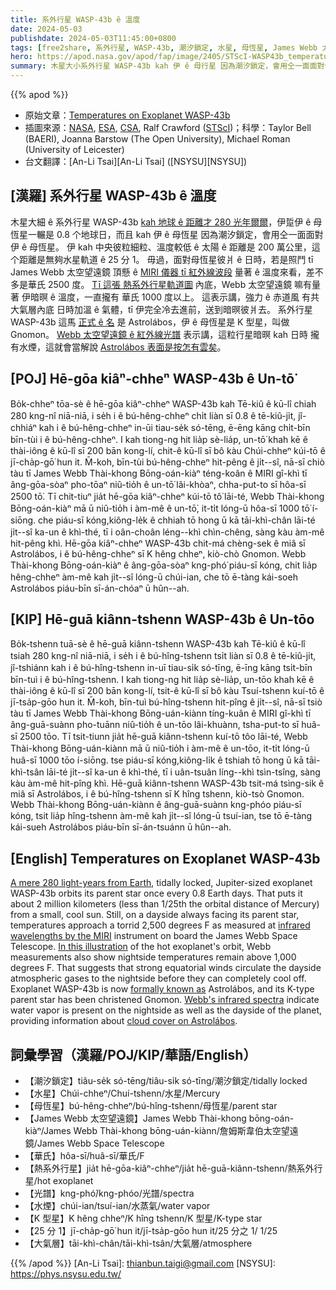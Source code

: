 ```yaml
---
title: 系外行星 WASP-43b ê 溫度
date: 2024-05-03
publishdate: 2024-05-03T11:45:00+0800
tags: [free2share, 系外行星, WASP-43b, 潮汐鎖定, 水星, 母恆星, James Webb 太空望遠鏡, 華氏, 熱系外行星, 光譜, 水煙, K 型星, 大氣層]
hero: https://apod.nasa.gov/apod/fap/image/2405/STScI-WASP43b_temperature.png
summary: 木星大小系外行星 WASP-43b kah 伊 ê 母行星 因為潮汐鎖定，會用仝一面面對伊 ê 母恆星。
---
```


{{% apod %}}

- 原始文章：[Temperatures on Exoplanet WASP-43b](https://apod.nasa.gov/apod/ap240503.html)
- 插圖來源：[NASA](https://www.nasa.gov/), [ESA](https://www.esa.int/), [CSA](https://www.asc-csa.gc.ca/eng/), Ralf Crawford ([STScI](https://www.stsci.edu/))；科學：Taylor Bell (BAERI), Joanna Barstow (The Open University), Michael Roman (University of Leicester)
- 台文翻譯：[An-Li Tsai][An-Li Tsai] ([NSYSU][NSYSU])

## [漢羅] 系外行星 WASP-43b ê 溫度
木星大細 ê 系外行星 WASP-43b [kah 地球 ê 距離才 280 光年爾爾][A mere 280 light-years from Earth]，伊踅伊 ê 母恆星一輾是 0.8 个地球日，而且 kah 伊 ê 母恆星 因為潮汐鎖定，會用仝一面面對伊 ê 母恆星。
伊 kah 中央彼粒細粒、溫度較低 ê 太陽 ê 距離是 200 萬公里，這个距離是無夠水星軌道 ê 25 分 1。
毋過，面對母恆星彼爿 ê 日時，若是照鬥 tī James Webb 太空望遠鏡 頂懸 ê [MIRI 儀器 tī 紅外線波段][infrared wavelengths by the MIRI] 量著 ê 溫度來看，差不多是華氏 2500 度。
[Tī 這張 熱系外行星軌道圖][In this illustration] 內底，Webb 太空望遠鏡 嘛有量著 伊暗暝 ê 溫度，一直攏有 華氏 1000 度以上。
這表示講，強力 ê 赤道風 有共大氣層內底 日時加溫 ê 氣體，tī 伊完全冷去進前，送到暗暝彼爿去。
系外行星 WASP-43b 這馬 [正式 ê 名][formally known as] 是 Astrolábos，伊 ê 母恆星是 K 型星，叫做 Gnomon。
[Webb 太空望遠鏡 ê 紅外線光譜][Webb's infrared spectra] 表示講，這粒行星暗暝 kah 日時 攏有水煙，這就會當解說 [Astrolábos 表面是按怎有雲矣][cloud cover on Astrolábos]。

## [POJ] Hē-gōa kiâⁿ-chheⁿ WASP-43b ê Un-tō͘
Bo̍k-chheⁿ tōa-sè ê hē-gōa kiâⁿ-chheⁿ WASP-43b kah Tē-kiû ê kū-lî chiah 280 kng-nî niā-niā, i se̍h i ê bú-hêng-chheⁿ chi̍t liàn sī 0.8 ê tē-kiû-ji̍t, jî-chhiáⁿ kah i ê bú-hêng-chheⁿ in-ūi tiau-se̍k só-tēng, ē-ēng kāng chi̍t-bīn bīn-tùi i ê bú-hêng-chheⁿ.
I kah tiong-ng hit lia̍p sè-lia̍p, un-tō͘ khah kē ê thài-iông ê kū-lî sī 200 bān kong-lí, chit-ê kū-lî sī bô kàu Chúi-chheⁿ kúi-tō ê jī-cha̍p-gō͘ hun it.
M̄-koh, bīn-tùi bú-hêng-chheⁿ hit-pêng ê ji̍t--sî, nā-sī chiò tàu tī James Webb Thài-khong Bōng-oán-kiàⁿ téng-koân ê MIRI gî-khì tī âng-gōa-sòaⁿ pho-tōaⁿ niû-tio̍h ê un-tō͘ lâi-khòaⁿ, chha-put-to sī hôa-sī 2500 tō͘.
Tī chit-tiuⁿ jia̍t hē-gōa kiâⁿ-chheⁿ kúi-tō tô͘ lāi-té, Webb Thài-khong Bōng-oán-kiàⁿ mā ū niû-tio̍h i àm-mê ê un-tō͘, it-ti̍t lóng-ū hôa-sī 1000 tō͘ í-siōng.
che piáu-sī kóng,kiông-le̍k ê chhiah tō hong ū kā tāi-khì-chân lāi-té ji̍t--sî ka-un ê khì-thé, tī i oân-choân léng--khì chìn-chêng, sàng kàu àm-mê hit-pêng khì.
Hē-gōa kiâⁿ-chheⁿ WASP-43b chit-má chèng-sek ê miâ sī Astrolábos, i ê bú-hêng-chheⁿ sī K hêng chheⁿ, kiò-chò Gnomon.
Webb Thài-khong Bōng-oán-kiàⁿ ê âng-gōa-sòaⁿ kng-phó͘ piáu-sī kóng, chit lia̍p hêng-chheⁿ àm-mê kah ji̍t--sî lóng-ū chúi-ian, che tō ē-tàng kái-soeh Astrolábos piáu-bīn sī-án-chóaⁿ ū hûn--ah.

## [KIP] Hē-guā kiânn-tshenn WASP-43b ê Un-tōo
Bo̍k-tshenn tuā-sè ê hē-guā kiânn-tshenn WASP-43b kah Tē-kiû ê kū-lî tsiah 280 kng-nî niā-niā, i se̍h i ê bú-hîng-tshenn tsi̍t liàn sī 0.8 ê tē-kiû-ji̍t, jî-tshiánn kah i ê bú-hîng-tshenn in-uī tiau-si̍k só-tīng, ē-īng kāng tsi̍t-bīn bīn-tuì i ê bú-hîng-tshenn.
I kah tiong-ng hit lia̍p sè-lia̍p, un-tōo khah kē ê thài-iông ê kū-lî sī 200 bān kong-lí, tsit-ê kū-lî sī bô kàu Tsuí-tshenn kuí-tō ê jī-tsa̍p-gōo hun it.
M̄-koh, bīn-tuì bú-hîng-tshenn hit-pîng ê ji̍t--sî, nā-sī tsiò tàu tī James Webb Thài-khong Bōng-uán-kiànn tíng-kuân ê MIRI gî-khì tī âng-guā-suànn pho-tuānn niû-tio̍h ê un-tōo lâi-khuànn, tsha-put-to sī huâ-sī 2500 tōo.
Tī tsit-tiunn jia̍t hē-guā kiânn-tshenn kuí-tō tôo lāi-té, Webb Thài-khong Bōng-uán-kiànn mā ū niû-tio̍h i àm-mê ê un-tōo, it-ti̍t lóng-ū huâ-sī 1000 tōo í-siōng.
tse piáu-sī kóng,kiông-li̍k ê tshiah tō hong ū kā tāi-khì-tsân lāi-té ji̍t--sî ka-un ê khì-thé, tī i uân-tsuân líng--khì tsìn-tsîng, sàng kàu àm-mê hit-pîng khì.
Hē-guā kiânn-tshenn WASP-43b tsit-má tsìng-sik ê miâ sī Astrolábos, i ê bú-hîng-tshenn sī K hîng tshenn, kiò-tsò Gnomon.
Webb Thài-khong Bōng-uán-kiànn ê âng-guā-suànn kng-phóo piáu-sī kóng, tsit lia̍p hîng-tshenn àm-mê kah ji̍t--sî lóng-ū tsuí-ian, tse tō ē-tàng kái-sueh Astrolábos piáu-bīn sī-án-tsuánn ū hûn--ah.

## [English] Temperatures on Exoplanet WASP-43b
[A mere 280 light-years from Earth][A mere 280 light-years from Earth], tidally locked, Jupiter-sized exoplanet WASP-43b orbits its parent star once every 0.8 Earth days.
That puts it about 2 million kilometers (less than 1/25th the orbital distance of Mercury) from a small, cool sun.
Still, on a dayside always facing its parent star, temperatures approach a torrid 2,500 degrees F as measured at [infrared wavelengths by the MIRI][infrared wavelengths by the MIRI] instrument on board the James Webb Space Telescope.
[In this illustration][In this illustration] of the hot exoplanet's orbit, Webb measurements also show nightside temperatures remain above 1,000 degrees F.
That suggests that strong equatorial winds circulate the dayside atmospheric gases to the nightside before they can completely cool off.
Exoplanet WASP-43b is now [formally known as][formally known as] Astrolábos, and its K-type parent star has been christened Gnomon.
[Webb's infrared spectra][Webb's infrared spectra] indicate water vapor is present on the nightside as well as the dayside of the planet, providing information about [cloud cover on Astrolábos][cloud cover on Astrolábos].

## 詞彙學習（漢羅/POJ/KIP/華語/English）
- 【潮汐鎖定】tiâu-se̍k só-tēng/tiâu-si̍k só-tīng/潮汐鎖定/tidally locked
- 【水星】Chúi-chheⁿ/Chuí-tshenn/水星/Mercury
- 【母恆星】bú-hêng-chheⁿ/bú-hîng-tshenn/母恆星/parent star
- 【James Webb 太空望遠鏡】James Webb Thài-khong bōng-oán-kiàⁿ/James Webb Thài-khong bōng-uán-kiànn/詹姆斯韋伯太空望遠鏡/James Webb Space Telescope
- 【華氏】hôa-sī/huâ-sī/華氏/F
- 【熱系外行星】jia̍t hē-gōa-kiâⁿ-chheⁿ/jia̍t hē-guā-kiânn-tshenn/熱系外行星/hot exoplanet
- 【光譜】kng-phó͘/kng-phóo/光譜/spectra
- 【水煙】chúi-ian/tsuí-ian/水蒸氣/water vapor
- 【K 型星】K hêng chheⁿ/K hîng tshenn/K 型星/K-type star
- 【25 分 1】jī-cha̍p-gō͘ hun it/jī-tsa̍p-gōo hun it/25 分之 1/ 1/25
- 【大氣層】tāi-khì-chân/tāi-khì-tsân/大氣層/atmosphere

{{% /apod %}}
[An-Li Tsai]: thianbun.taigi@gmail.com
[NSYSU]: https://phys.nsysu.edu.tw/

[copyright]: https://apod.nasa.gov/apod/fap/lib/about_apod.html#srapply
[License3]: https://creativecommons.org/licenses/by/3.0/
[License2]:https://creativecommons.org/licenses/by-nc-nd/2.0/

[A mere 280 light-years from Earth]:https://science.nasa.gov/exoplanet-catalog/wasp-43-b/
[infrared wavelengths by the MIRI]:https://webbtelescope.org/contents/news-releases/2024/news-2024-117
[In this illustration]:https://webbtelescope.org/contents/media/images/2024/117/01HW67W24KX2ZP8M56MSCG6NDY
[formally known as]:https://wasp-planets.net/tag/wasp-43/
[Webb's infrared spectra]:https://www.nature.com/articles/s41550-024-02230-x
[cloud cover on Astrolábos]:https://science.nasa.gov/missions/webb/nasas-webb-maps-weather-on-planet-280-light-years-away/
